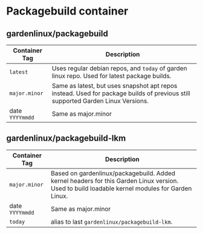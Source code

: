 # Packagebuild container



## gardenlinux/packagebuild

| Container Tag |  Description  | 
| ------------- |---|
| `latest`          | Uses regular debian repos, and `today` of garden linux repo. Used for latest package builds. | 
| `major.minor`   | Same as latest, but uses snapshot apt repos instead. Used for package builds of previous still supported Garden Linux Versions.  | 
| date `YYYYmmdd` | Same as major.minor  | 


## gardenlinux/packagebuild-lkm

| Container Tag |  Description  | 
| ------------- |---|
| `major.minor`     | Based on gardenlinux/packagebuild. Added kernel headers for this Garden Linux version. Used to build loadable kernel modules for Garden Linux. | 
| date `YYYYmmdd`   | Same as major.minor | 
| `today`           | alias to last `gardenlinux/packagebuild-lkm`. | 
